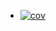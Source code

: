 + [![cov](https://v-nvtsk.github.io/otus-jsbasic-dz17/badges/coverage.svg)](https://github.com/v-nvtsk/otus-jsbasic-dz17/actions)
